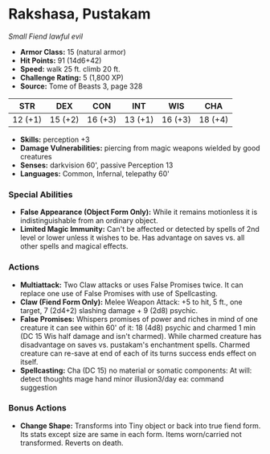 # Rakshasa, Pustakam

*Small* *Fiend* *lawful evil*

- **Armor Class:** 15 (natural armor)
- **Hit Points:** 91 (14d6+42)
- **Speed:** walk 25 ft. climb 20 ft.
- **Challenge Rating:** 5 (1,800 XP)
- **Source:** Tome of Beasts 3, page 328

| STR | DEX | CON | INT | WIS | CHA |
| --- | --- | --- | --- | --- | --- |
| 12 (+1) | 15 (+2) | 16 (+3) | 13 (+1) | 16 (+3) | 18 (+4) |

- **Skills:** perception +3
- **Damage Vulnerabilities:** piercing from magic weapons wielded by good creatures
- **Senses:** darkvision 60', passive Perception 13
- **Languages:** Common, Infernal, telepathy 60'

### Special Abilities

- **False Appearance (Object Form Only):** While it remains motionless it is indistinguishable from an ordinary object.
- **Limited Magic Immunity:** Can't be affected or detected by spells of 2nd level or lower unless it wishes to be. Has advantage on saves vs. all other spells and magical effects.

### Actions

- **Multiattack:** Two Claw attacks or uses False Promises twice. It can replace one use of False Promises with use of Spellcasting.
- **Claw (Fiend Form Only):** Melee Weapon Attack: +5 to hit, 5 ft., one target, 7 (2d4+2) slashing damage + 9 (2d8) psychic.
- **False Promises:** Whispers promises of power and riches in mind of one creature it can see within 60' of it: 18 (4d8) psychic and charmed 1 min (DC 15 Wis half damage and isn't charmed). While charmed creature has disadvantage on saves vs. pustakam's enchantment spells. Charmed creature can re-save at end of each of its turns success ends effect on itself.
- **Spellcasting:** Cha (DC 15) no material or somatic components: At will: detect thoughts mage hand minor illusion3/day ea: command suggestion

### Bonus Actions

- **Change Shape:** Transforms into Tiny object or back into true fiend form. Its stats except size are same in each form. Items worn/carried not transformed. Reverts on death.


